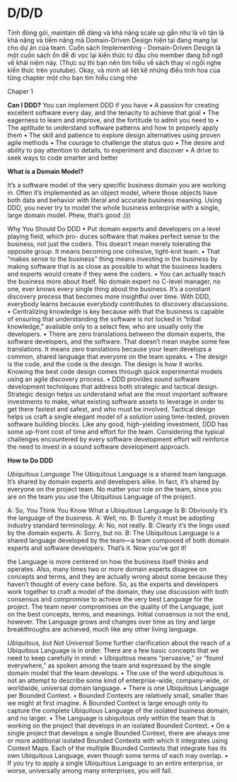 # D/D/D

Tính đóng gói, maintain dễ dàng và khả năng scale up gần như là vô tận là khả năng và tiềm năng mà Domain-Driven Design hiện tại đang mang lại cho dự án của team. Cuốn sách Implementing - Domain-Driven Design là một cuốn sách ổn để đi vọc lại kiến thức từ đầu cho member đang bỡ ngỡ về khái niệm này. (Thực sự thì bạn nên tim hiểu về sách thay vì ngồi nghe kiến thức trên youtube). Okay, và mình sẽ liệt kê những điều tinh hoa của từng chapter một cho bạn tìm hiểu cùng nhe

Chaper 1

**Can I DDD?**
You can implement DDD if you have
• A passion for creating excellent software every day, and the tenacity to
achieve that goal
• The eagerness to learn and improve, and the fortitude to admit you need to
• The aptitude to understand software patterns and how to properly apply
them
• The skill and patience to explore design alternatives using proven agile
methods
• The courage to challenge the status quo
• The desire and ability to pay attention to details, to experiment and
discover
• A drive to seek ways to code smarter and better

**What is a Domain Model?**

It’s a software model of the very specific business domain you are working in. Often
it’s implemented as an object model, where those objects have both data and behavior with literal and accurate business meaning.
Using DDD, you never try to model the whole business enterprise with a single, large domain model. Phew, that’s good :)))

Why You Should Do DDD
• Put domain experts and developers on a level playing field, which pro-
duces software that makes perfect sense to the business, not just the coders. This doesn’t mean merely tolerating the opposite group. It means becoming one cohesive, tight-knit team.
• That “makes sense to the business” thing means investing in the business by making software that is as close as possible to what the business leaders and experts would create if they were the coders.
• You can actually teach the business more about itself. No domain expert no C-level manager, no one, ever knows every single thing about the business. It’s a constant discovery process that becomes more insightful over time. With DDD, everybody learns because everybody contributes to discovery discussions.
• Centralizing knowledge is key because with that the business is capable of ensuring that understanding the software is not locked in “tribal knowledge,” available only to a select few, who are usually only the developers.
• There are zero translations between the domain experts, the software
developers, and the software. That doesn’t mean maybe some few translations. It means zero translations because your team develops a common, shared language that everyone on the team speaks.
• The design is the code, and the code is the design. The design is how it works. Knowing the best code design comes through quick experimental models using an agile discovery process.
• DDD provides sound software development techniques that address both strategic and tactical design. Strategic design helps us understand what are the most important software investments to make, what existing software assets to leverage in order to get there fastest and safest, and who must be involved. Tactical design helps us craft a single elegant model of a solution using time-tested, proven software building blocks.
Like any good, high-yielding investment, DDD has some up-front cost of
time and effort for the team. Considering the typical challenges encountered by every software development effort will reinforce the need to invest in a sound software development approach.

**How to Do DDD**

*Ubiquitous Language*
The Ubiquitous Language is a shared team language. It’s shared by domain
experts and developers alike. In fact, it’s shared by everyone on the project
team. No matter your role on the team, since you are on the team you use the
Ubiquitous Language of the project.

A: So, You Think You Know What a Ubiquitous Language Is
B: Obviously it’s the language of the business.
A: Well, no.
B: Surely it must be adopting industry standard terminology.
A: No, not really.
B: Clearly it’s the lingo used by the domain experts.
A: Sorry, but no.
B: The Ubiquitous Language is a shared language developed by the team—a team
composed of both domain experts and software developers.
That’s it. Now you’ve got it!

the Language is more centered on how the business itself thinks and operates. Also, many times two or more domain experts disagree on concepts and terms, and they are actually wrong about some because they haven’t thought of every case before. So, as the experts and developers work together to craft a model of the domain, they use discussion with both consensus and compromise to achieve the very best Language for the project. The team never compromises on the quality of the Language, just on the best concepts, terms, and meanings. Initial consensus is
not the end, however. The Language grows and changes over time as tiny and large breakthroughs are achieved, much like any other living language.

*Ubiquitous, but Not Universal*
Some further clarification about the reach of a Ubiquitous Language is in order. There are a few basic concepts that we need to keep carefully in mind:
• Ubiquitous means “pervasive,” or “found everywhere,” as spoken among the team and expressed by the single domain model that the team develops.
• The use of the word ubiquitous is not an attempt to describe some kind
of enterprise-wide, company-wide, or worldwide, universal domain
language.
• There is one Ubiquitous Language per Bounded Context.
• Bounded Contexts are relatively small, smaller than we might at first imagine. A Bounded Context is large enough only to capture the complete Ubiquitous Language of the isolated business domain, and no larger.
• The Language is ubiquitous only within the team that is working on the project that develops in an isolated Bounded Context.
• On a single project that develops a single Bounded Context, there are always one or more additional isolated Bounded Contexts with which it integrates using Context Maps. Each of the multiple Bounded Contexts that integrate has its own Ubiquitous Language, even though some
terms of each may overlap.
• If you try to apply a single Ubiquitous Language to an entire enterprise, or worse, universally among many enterprises, you will fail.

